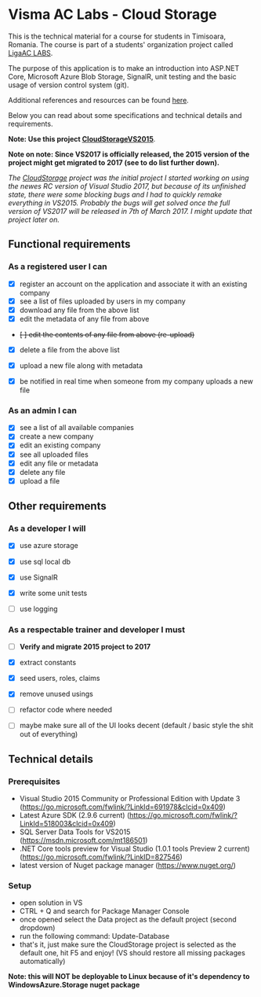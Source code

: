 # Visma AC Labs - Cloud Storage

This is the technical material for a course for students in Timisoara, Romania. The course is part of a students' organization project called [LigaAC LABS](https://labs.ligaac.ro/).

The purpose of this application is to make an introduction into ASP.NET Core, Microsoft Azure Blob Storage, SignalR, unit testing and the basic usage of version control system (git).

Additional references and resources can be found [here](/docs/References.md). 

Below you can read about some specifications and technical details and requirements.

**Note: Use this project [CloudStorageVS2015](/CloudStorageVS2015)**.

__**Note on note: Since VS2017 is officially released, the 2015 version of the project might get migrated to 2017 (see to do list further down).**__

*The [CloudStorage](/CloudStorage) project was the initial project I started working on using the newes RC version of Visual Studio 2017, but because of its unfinished state, there were some blocking bugs and I had to quickly remake everything in VS2015. Probably the bugs will get solved once the full version of VS2017 will be released in 7th of March 2017. I might update that project later on.*

## Functional requirements

### As a registered user I can
- [x] register an account on the application and associate it with an existing company
- [x] see a list of files uploaded by users in my company
- [x] download any file from the above list
- [x] edit the metadata of any file from above
- ~~[ ] edit the contents of any file from above (re-upload)~~
- [x] delete a file from the above list
- [x] upload a new file along with metadata
- [x] be notified in real time when someone from my company uploads a new file


### As an admin I can
- [x] see a list of all available companies
- [x] create a new company
- [x] edit an existing company
- [x] see all uploaded files
- [x] edit any file or metadata
- [x] delete any file 
- [x] upload a file

## Other requirements

### As a developer I will
- [x] use azure storage
- [x] use sql local db
- [x] use SignalR
- [x] write some unit tests
- [ ] use logging


### As a respectable trainer and developer I must
- [ ] **Verify and migrate 2015 project to 2017**
- [x] extract constants
- [x] seed users, roles, claims
- [x] remove unused usings
- [ ] refactor code where needed
- [ ] maybe make sure all of the UI looks decent (default / basic style the shit out of everything)


## Technical details

### Prerequisites
- Visual Studio 2015 Community or Professional Edition with Update 3 (https://go.microsoft.com/fwlink/?LinkId=691978&clcid=0x409)
- Latest Azure SDK (2.9.6 current) (https://go.microsoft.com/fwlink/?LinkId=518003&clcid=0x409)
- SQL Server Data Tools for VS2015 (https://msdn.microsoft.com/mt186501)
- .NET Core tools preview for Visual Studio (1.0.1 tools Preview 2 current) (https://go.microsoft.com/fwlink/?LinkID=827546)
- latest version of Nuget package manager (https://www.nuget.org/)

### Setup
- open solution in VS
- CTRL + Q and search for Package Manager Console
- once opened select the Data project as the default project (second dropdown)
- run the following command: Update-Database
- that's it, just make sure the CloudStorage project is selected as the default one, hit F5 and enjoy! (VS should restore all missing packages automatically)

**Note: this will NOT be deployable to Linux because of it's dependency to WindowsAzure.Storage nuget package**